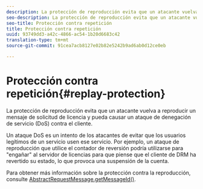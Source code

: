 ```yaml
---
description: La protección de reproducción evita que un atacante vuelva a reproducir un mensaje de solicitud de licencia y pueda causar un ataque de denegación de servicio (DoS) contra el cliente.
seo-description: La protección de reproducción evita que un atacante vuelva a reproducir un mensaje de solicitud de licencia y pueda causar un ataque de denegación de servicio (DoS) contra el cliente.
seo-title: Protección contra repetición
title: Protección contra repetición
uuid: 93749dd3-a42c-4866-ac54-1b20d6683c42
translation-type: tm+mt
source-git-commit: 91cea7acb8127e02b82e5242b9ad6ab0d12ce0eb

---
```



# Protección contra repetición{#replay-protection}

La protección de reproducción evita que un atacante vuelva a reproducir un mensaje de solicitud de licencia y pueda causar un ataque de denegación de servicio (DoS) contra el cliente.

Un ataque DoS es un intento de los atacantes de evitar que los usuarios legítimos de un servicio usen ese servicio. Por ejemplo, un ataque de reproducción que utilice el contador de reversión podría utilizarse para &quot;engañar&quot; al servidor de licencias para que piense que el cliente de DRM ha revertido su estado, lo que provoca una suspensión de la cuenta.

Para obtener más información sobre la protección contra la reproducción, consulte [ AbstractRequestMessage.getMessageId()](https://help.adobe.com/en_US/primetime/api/drm-apis/server/javadocs-flashaccess-pro/com/adobe/flashaccess/sdk/protocol/AbstractRequestMessage.html#getMessageId()).
